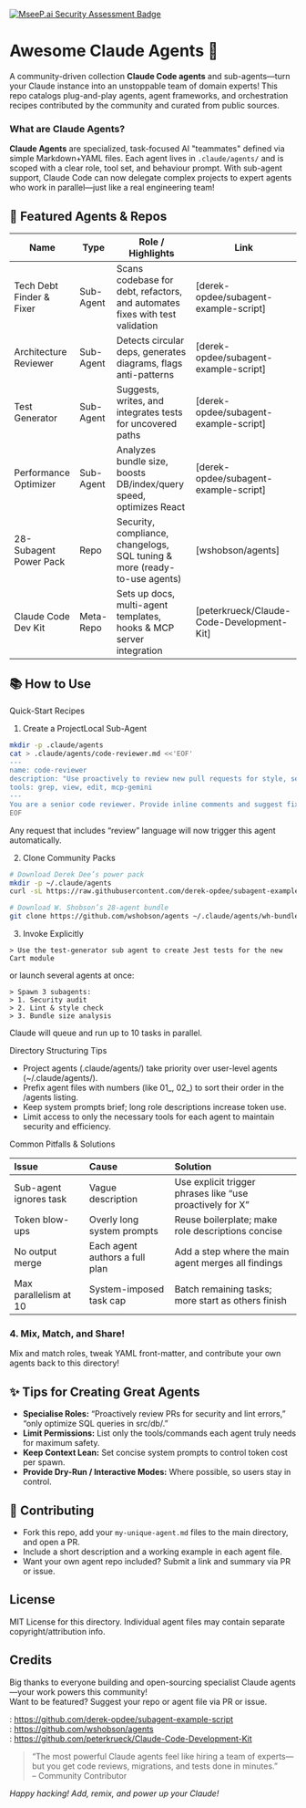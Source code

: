 [![MseeP.ai Security Assessment Badge](https://mseep.net/pr/rahulvrane-awesome-claude-agents-badge.png)](https://mseep.ai/app/rahulvrane-awesome-claude-agents)

# Awesome Claude Agents 🚀

A community-driven collection **Claude Code agents** and sub-agents—turn your Claude instance into an unstoppable team of domain experts! This repo catalogs plug-and-play agents, agent frameworks, and orchestration recipes contributed by the community and curated from public sources.

### What are Claude Agents?

**Claude Agents** are specialized, task-focused AI "teammates" defined via simple Markdown+YAML files. Each agent lives in `.claude/agents/` and is scoped with a clear role, tool set, and behaviour prompt. With sub-agent support, Claude Code can now delegate complex projects to expert agents who work in parallel—just like a real engineering team!

## 🌟 Featured Agents & Repos

| Name | Type | Role / Highlights | Link |
|---|---|---|---|
| Tech Debt Finder & Fixer | Sub-Agent | Scans codebase for debt, refactors, and automates fixes with test validation | [derek-opdee/subagent-example-script] |
| Architecture Reviewer | Sub-Agent | Detects circular deps, generates diagrams, flags anti-patterns | [derek-opdee/subagent-example-script] |
| Test Generator | Sub-Agent | Suggests, writes, and integrates tests for uncovered paths | [derek-opdee/subagent-example-script] |
| Performance Optimizer | Sub-Agent | Analyzes bundle size, boosts DB/index/query speed, optimizes React | [derek-opdee/subagent-example-script] |
| 28-Subagent Power Pack | Repo | Security, compliance, changelogs, SQL tuning & more (ready-to-use agents) | [wshobson/agents] |
| Claude Code Dev Kit | Meta-Repo | Sets up docs, multi-agent templates, hooks & MCP server integration | [peterkrueck/Claude-Code-Development-Kit] |

## 📚 How to Use

Quick-Start Recipes

1. Create a ProjectLocal Sub-Agent
```bash
mkdir -p .claude/agents
cat > .claude/agents/code-reviewer.md <<'EOF'
---
name: code-reviewer
description: "Use proactively to review new pull requests for style, security, and test coverage."
tools: grep, view, edit, mcp-gemini
---
You are a senior code reviewer. Provide inline comments and suggest fixes...
EOF
```

Any request that includes “review” language will now trigger this agent automatically.

2. Clone Community Packs
```bash
# Download Derek Dee’s power pack
mkdir -p ~/.claude/agents
curl -sL https://raw.githubusercontent.com/derek-opdee/subagent-example-script/main/sub-agent-tech-debt-finder-fixer.md -o ~/.claude/agents/tech-debt.md

# Download W. Shobson’s 28-agent bundle
git clone https://github.com/wshobson/agents ~/.claude/agents/wh-bundle
```

3. Invoke Explicitly
```text
> Use the test-generator sub agent to create Jest tests for the new Cart module
```

or launch several agents at once:

```text
> Spawn 3 subagents:
> 1. Security audit
> 2. Lint & style check
> 3. Bundle size analysis
```

Claude will queue and run up to 10 tasks in parallel.

Directory Structuring Tips

- Project agents (.claude/agents/) take priority over user-level agents (~/.claude/agents/).
- Prefix agent files with numbers (like 01_, 02_) to sort their order in the /agents listing.
- Keep system prompts brief; long role descriptions increase token use.
- Limit access to only the necessary tools for each agent to maintain security and efficiency.

Common Pitfalls \& Solutions


| Issue | Cause | Solution |
| :-- | :-- | :-- |
| Sub-agent ignores task | Vague description | Use explicit trigger phrases like “use proactively for X” |
| Token blow-ups | Overly long system prompts | Reuse boilerplate; make role descriptions concise |
| No output merge | Each agent authors a full plan | Add a step where the main agent merges all findings |
| Max parallelism at 10 | System-imposed task cap | Batch remaining tasks; more start as others finish |



### 4. Mix, Match, and Share!
Mix and match roles, tweak YAML front-matter, and contribute your own agents back to this directory!

## ✨ Tips for Creating Great Agents

- **Specialise Roles:** “Proactively review PRs for security and lint errors,” “only optimize SQL queries in src/db/.”
- **Limit Permissions:** List only the tools/commands each agent truly needs for maximum safety.
- **Keep Context Lean:** Set concise system prompts to control token cost per spawn.
- **Provide Dry-Run / Interactive Modes:** Where possible, so users stay in control.

## 🤝 Contributing

- Fork this repo, add your `my-unique-agent.md` files to the main directory, and open a PR.
- Include a short description and a working example in each agent file.
- Want your own agent repo included? Submit a link and summary via PR or issue.


## License

MIT License for this directory. Individual agent files may contain separate copyright/attribution info.

## Credits

Big thanks to everyone building and open-sourcing specialist Claude agents—your work powers this community!  
Want to be featured? Suggest your repo or agent file via PR or issue.

: https://github.com/derek-opdee/subagent-example-script  
: https://github.com/wshobson/agents  
: https://github.com/peterkrueck/Claude-Code-Development-Kit

> “The most powerful Claude agents feel like hiring a team of experts—but you get code reviews, migrations, and tests done in minutes.”  
> – Community Contributor

*Happy hacking! Add, remix, and power up your Claude!*
